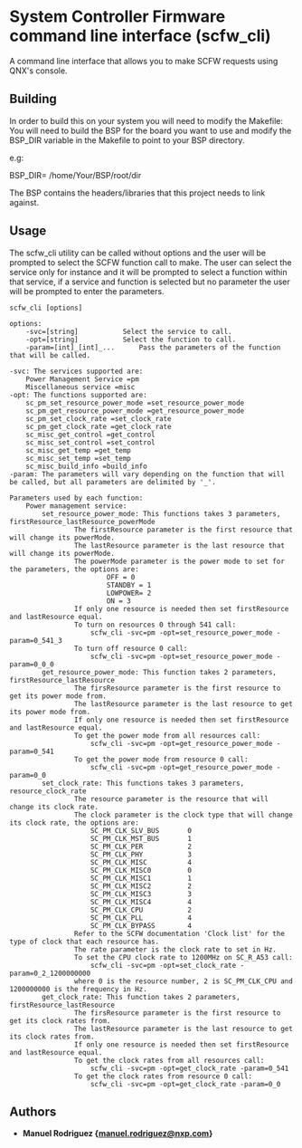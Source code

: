 # System Controller Firmware command line interface (scfw_cli)

A command line interface that allows you to make SCFW requests using QNX's console.

## Building

In order to build this on your system you will need to modify the Makefile:
You will need to build the BSP for the board you want to use and modify the BSP_DIR
variable in the Makefile to point to your BSP directory. 

e.g:

BSP_DIR= /home/Your/BSP/root/dir

The BSP contains the headers/libraries that this project needs to link against.

## Usage

The scfw_cli utility can be called without options and the user will be prompted
to select the SCFW function call to make. The user can select the service only for instance
and it will be prompted to select a function within that service, if a service and function is 
selected but no parameter the user will be prompted to enter the parameters.

	scfw_cli [options]

	options:
		-svc=[string]			Select the service to call.
		-opt=[string]			Select the function to call.
		-param=[int]_[int]_...		Pass the parameters of the function that will be called.

	-svc: The services supported are:
		Power Management Service =pm
		Miscellaneous service =misc
	-opt: The functions supported are:
		sc_pm_set_resource_power_mode =set_resource_power_mode
		sc_pm_get_resource_power_mode =get_resource_power_mode
		sc_pm_set_clock_rate =set_clock_rate
		sc_pm_get_clock_rate =get_clock_rate
		sc_misc_get_control =get_control
		sc_misc_set_control =set_control
		sc_misc_get_temp =get_temp
		sc_misc_set_temp =set_temp
		sc_misc_build_info =build_info
	-param: The parameters will vary depending on the function that will be called, but all parameters are delimited by '_'.

	Parameters used by each function:
		Power management service:
			set_resource_power_mode: This functions takes 3 parameters, firstResource_lastResource_powerMode
					The firstResource parameter is the first resource that will change its powerMode.
					The lastResource parameter is the last resource that will change its powerMode.
					The powerMode parameter is the power mode to set for the parameters, the options are:
							OFF = 0
							STANDBY = 1
							LOWPOWER= 2
							ON = 3
					If only one resource is needed then set firstResource and lastResource equal.
					To turn on resources 0 through 541 call: 
					    scfw_cli -svc=pm -opt=set_resource_power_mode -param=0_541_3
					To turn off resource 0 call: 
					    scfw_cli -svc=pm -opt=set_resource_power_mode -param=0_0_0
			get_resource_power_mode: This function takes 2 parameters, firstResource_lastResource
					The firsResource parameter is the first resource to get its power mode from.
					The lastResource parameter is the last resource to get its power mode from.
					If only one resource is needed then set firstResource and lastResource equal.
					To get the power mode from all resources call: 
					    scfw_cli -svc=pm -opt=get_resource_power_mode -param=0_541
					To get the power mode from resource 0 call: 
					    scfw_cli -svc=pm -opt=get_resource_power_mode -param=0_0
			set_clock_rate: This functions takes 3 parameters, resource_clock_rate
					The resource parameter is the resource that will change its clock rate.
					The clock parameter is the clock type that will change its clock rate, the options are:
						SC_PM_CLK_SLV_BUS       0
						SC_PM_CLK_MST_BUS       1
						SC_PM_CLK_PER           2
						SC_PM_CLK_PHY           3
						SC_PM_CLK_MISC          4
						SC_PM_CLK_MISC0         0
						SC_PM_CLK_MISC1         1
						SC_PM_CLK_MISC2         2
						SC_PM_CLK_MISC3         3
						SC_PM_CLK_MISC4         4
						SC_PM_CLK_CPU           2
						SC_PM_CLK_PLL           4
						SC_PM_CLK_BYPASS        4
					Refer to the SCFW documentation 'Clock list' for the type of clock that each resource has.
					The rate parameter is the clock rate to set in Hz.
					To set the CPU clock rate to 1200MHz on SC_R_A53 call: 
					    scfw_cli -svc=pm -opt=set_clock_rate -param=0_2_1200000000
					where 0 is the resource number, 2 is SC_PM_CLK_CPU and 1200000000 is the frequency in Hz.
			get_clock_rate: This function takes 2 parameters, firstResource_lastResource
					The firsResource parameter is the first resource to get its clock rates from.
					The lastResource parameter is the last resource to get its clock rates from.
					If only one resource is needed then set firstResource and lastResource equal.
					To get the clock rates from all resources call: 
					    scfw_cli -svc=pm -opt=get_clock_rate -param=0_541
					To get the clock rates from resource 0 call: 
					    scfw_cli -svc=pm -opt=get_clock_rate -param=0_0

## Authors

* **Manuel Rodriguez {manuel.rodriguez@nxp.com}** 
